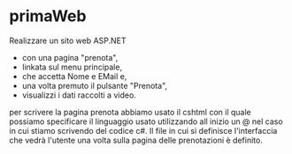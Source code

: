 # primaWeb
Realizzare un sito web ASP.NET 
- con una pagina "prenota",
-  linkata sul menu principale, 
- che accetta Nome e EMail e, 
- una volta premuto il pulsante "Prenota", 
- visualizzi i dati raccolti a video.

per scrivere la pagina prenota abbiamo usato il cshtml con il quale possiamo specificare il linguaggio usato utilizzando all inizio un @ nel caso in cui stiamo scrivendo del codice c#.
Il file in cui si definisce l'interfaccia che vedrà l'utente una volta sulla pagina delle prenotazioni è definito.

